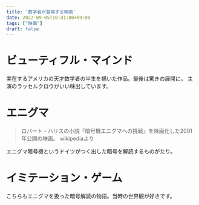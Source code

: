```yaml
---
title: '数学者が登場する映画'
date: 2022-09-05T10:41:00+09:00
tags: ["映画"]
draft: false
---
```


# ビューティフル・マインド
実在するアメリカの天才数学者の半生を描いた作品。最後は驚きの展開に。
主演のラッセルクロウがいい味出しています。

# エニグマ

> ロバート・ハリスの小説『暗号機エニグマへの挑戦』を映画化した2001年公開の映画。
> wikipediaより

エニグマ暗号機というドイツがつく出した暗号を解読するものがたり。

# イミテーション・ゲーム
こちらもエニグマを扱った暗号解読の物語。当時の世界観が好きです。
